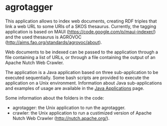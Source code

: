 agrotagger
==========

This application allows to index web documents, creating RDF triples that link a web URL to some URIs of a SKOS thesaurus. Currently, the tagging application is based on MAUI (https://code.google.com/p/maui-indexer/) and the used thesaurus is AGROVOC (http://aims.fao.org/standards/agrovoc/about).

Web documents to be indexed can be passed to the application through a file containing a list of URLs, or through a file containing the output of an Apache Nutch Web Crawler.

The application is a Java application based on three sub-application to be executed sequentially. Some bash scripts are provided to execute the application on a Unix environment. Information about Java sub-applications and examples of usage are available in the [Java Applications](https://github.com/agrisfao/agrotagger/wiki/Java-Applications) page.

Some information about the folders in the code:

- agrotagger: the Unix application to run the agrotagger.
- crawler:  the Unix application to run a custimized version of Apache Nutch Web Crawler (http://nutch.apache.org/).
